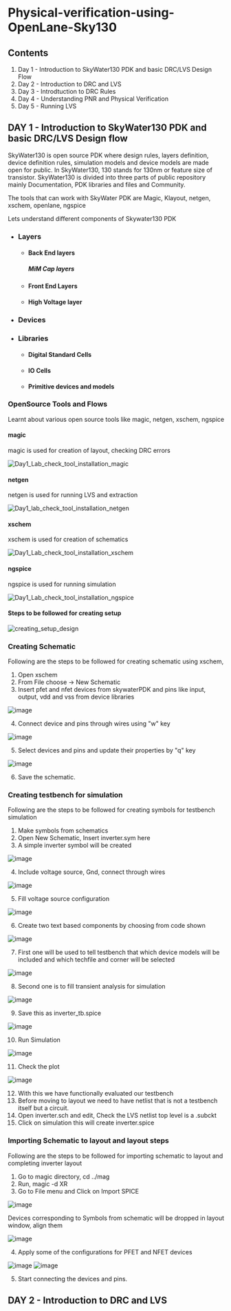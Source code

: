 
# Physical-verification-using-OpenLane-Sky130

## Contents
  1. Day 1 - Introduction to SkyWater130 PDK and basic DRC/LVS Design Flow
  2. Day 2 - Introduction to DRC and LVS
  3. Day 3 - Introdtuction to DRC Rules
  4. Day 4 - Understanding PNR and Physical Verification
  5. Day 5 - Running LVS

## DAY 1 - Introduction to SkyWater130 PDK and basic DRC/LVS Design flow

SkyWater130 is open source PDK where design rules, layers definition, device definition rules, simulation models and device models are made open for public. In SkyWater130, 130 stands for 130nm or feature size of transistor. SkyWater130 is divided into three parts of public repository mainly Documentation, PDK libraries and files and Community.

The tools that can work with SkyWater PDK are Magic, Klayout, netgen, xschem, openlane, ngspice

Lets understand different components of Skywater130 PDK
* ### **Layers**
  * #### Back End layers
      ##### MiM Cap layers
  * #### Front End Layers
  * #### High Voltage layer
* ### **Devices**
* ### **Libraries**
  * #### Digital Standard Cells
  * #### IO Cells
  * #### Primitive devices and models

### OpenSource Tools and Flows

Learnt about various open source tools like magic, netgen, xschem, ngspice

  #### magic
  magic is used for creation of layout, checking DRC errors
 
  ![Day1_Lab_check_tool_installation_magic](https://user-images.githubusercontent.com/24937940/129443616-bff833e7-b2a3-496b-af50-a2c1430a0267.PNG)

  #### netgen
  netgen is used for running LVS and extraction
  
  ![Day1_lab_check_tool_installation_netgen](https://user-images.githubusercontent.com/24937940/129443330-d7235990-408a-4635-a322-a13d213d3414.PNG)

  #### xschem
  xschem is used for creation of schematics
  
  ![Day1_Lab_check_tool_installation_xschem](https://user-images.githubusercontent.com/24937940/129443365-5cffb405-688c-4d35-9bc6-081db8585b07.PNG)

  #### ngspice
  ngspice is used for running simulation
       
  ![Day1_Lab_check_tool_installation_ngspice](https://user-images.githubusercontent.com/24937940/129443506-cd3088ed-298b-4871-be74-2215c7f19424.PNG)

  #### Steps to be followed for creating setup
  
  ![creating_setup_design](https://user-images.githubusercontent.com/24937940/129444596-bc18c9b3-7537-487b-814d-2f6fe3c57e0d.PNG)

 ### Creating Schematic
 
  Following are the steps to be followed for creating schematic using xschem,
  1. Open xschem
  2. From File choose -> New Schematic
  3. Insert pfet and nfet devices from skywaterPDK and pins like input, output, vdd and vss from device libraries
  
  ![image](https://user-images.githubusercontent.com/24937940/129459345-42caab12-a089-42d1-b60d-8e4b5a86dcef.png)
  
  4. Connect device and pins through wires using "w" key
  
  ![image](https://user-images.githubusercontent.com/24937940/129459504-6a55c6e6-d9e0-443b-ae85-204ce0e42bb1.png)
  
  5. Select devices and pins and update their properties by "q" key
  
  ![image](https://user-images.githubusercontent.com/24937940/129459561-ab64d713-2e0a-480c-b69e-6a7ece3b529d.png)
  
  6. Save the schematic.
  
  ### Creating testbench for simulation
  
  Following are the steps to be followed for creating symbols for testbench simulation
  1. Make symbols from schematics
  2. Open New Schematic, Insert inverter.sym here
  3. A simple inverter symbol will be created
  
  ![image](https://user-images.githubusercontent.com/24937940/129459737-2638d8c5-7d2c-4596-a14f-30bf2ff33465.png)

  4. Include voltage source, Gnd, connect through wires
  
  ![image](https://user-images.githubusercontent.com/24937940/129459834-c0ff1cb6-0072-45a6-84b4-5acbb57caaa6.png)
  
  5. Fill voltage source configuration
  
  ![image](https://user-images.githubusercontent.com/24937940/129459864-50427c13-ade8-45f6-b21e-90bfef26b8a2.png)
  
  6. Create two text based components by choosing from code shown
  
  ![image](https://user-images.githubusercontent.com/24937940/129459901-93cbad5b-54d7-445a-bac9-f26496c51285.png)

  7. First one will be used to tell testbench that which device models will be included and which techfile and corner will be selected
  
  ![image](https://user-images.githubusercontent.com/24937940/129459970-0bb75a72-21b9-42e7-94fb-810d49e860ae.png)

  8. Second one is to fill transient analysis for simulation

  ![image](https://user-images.githubusercontent.com/24937940/129459998-64116ab9-ac5e-4903-bb8a-60f0c929babd.png)

  9. Save this as inverter_tb.spice
  
  ![image](https://user-images.githubusercontent.com/24937940/129460013-547dca0e-2bdd-4390-8c76-7b955c3456de.png)

  10. Run Simulation
  
  ![image](https://user-images.githubusercontent.com/24937940/129460115-23294a40-657b-4464-8da0-a1f8fd9a2039.png)

  11. Check the plot
  
  ![image](https://user-images.githubusercontent.com/24937940/129460125-27e5eb98-334d-4061-83cd-cb5148ef721e.png)

  12. With this we have functionally evaluated our testbench
  13. Before moving to layout we need to have netlist that is not a testbench itself but a circuit.
  14. Open inverter.sch and edit, Check the LVS netlist top level is a .subckt
  15. Click on simulation this will create inverter.spice
  
  ### Importing Schematic to layout and layout steps
  
  Following are the steps to be followed for importing schematic to layout and completing inverter layout
  1. Go to magic directory, cd ../mag
  2. Run, magic -d XR
  3. Go to File menu and Click on Import SPICE
  
  ![image](https://user-images.githubusercontent.com/24937940/129460324-fb8d2f60-2280-4d3b-94f3-bdd6afda9bf1.png)
  
  Devices corresponding to Symbols from schematic will be dropped in layout window, align them
  
  ![image](https://user-images.githubusercontent.com/24937940/129460827-babed2df-f807-4e58-9c2e-08ea8026bd87.png)

  4. Apply some of the configurations for PFET and NFET devices
  
  ![image](https://user-images.githubusercontent.com/24937940/129460880-7ced7a83-8aa8-4715-b8ec-bdef46c00c3a.png)
  ![image](https://user-images.githubusercontent.com/24937940/129460912-bd739ce5-9f57-48e8-aa0f-697f8a4913e4.png)

  5. Start connecting the devices and pins.
  
## DAY 2 - Introduction to DRC and LVS


 
